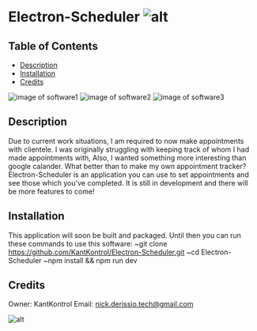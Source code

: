 # Electron-Scheduler ![alt](https://img.shields.io/badge/build-passing-brightgreen)

## Table of Contents

* [Description](#description)
* [Installation](#installation)
* [Credits](#credits)

![image of software1]()
![image of software2]()
![image of software3]()

## Description
 Due to current work situations, I am required to now make appointments with clientele. I was originally struggling with keeping track of whom I had made appointments with, Also, I wanted something more interesting than google calander. What better than to make my own appointment tracker? Electron-Scheduler is an application you can use to set appointments and see those which you've completed. It is still in development and there will be more features to come!

## Installation
 This application will soon be built and packaged. Until then you can run these commands to use this software:
 ~git clone https://github.com/KantKontrol/Electron-Scheduler.git 
 ~cd Electron-Scheduler
 ~npm install && npm run dev

## Credits

Owner: KantKontrol Email: nick.derissio.tech@gmail.com

![alt](https://avatars0.githubusercontent.com/u/57921318?v=4)
